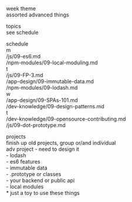 week theme  
	assorted advanced things  
  
topics  
	see schedule  
  
schedule  
	m  
		/js/09-es6.md  
		/npm-modules/09-local-moduling.md  
	t  
		/js/09-FP-3.md  
		/app-design/09-immutable-data.md  
		/npm-modules/09-lodash.md  
	w  
		/app-design/09-SPAs-101.md  
		/dev-knowledge/09-design-patterns.md  
	t  
		/dev-knowledge/09-opensource-contributing.md  
		/js/09-dot-prototype.md  
  
projects  
	finish up old projects, group or/and individual  
	adv project - need to design it  
	- lodash  
	- es6 features  
	- immutable data  
	- .prototype or classes  
	- your backend or public api  
	- local modules  
	* just a toy to use these things  
